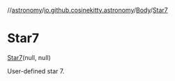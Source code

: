 //[astronomy](../../../../index.md)/[io.github.cosinekitty.astronomy](../../index.md)/[Body](../index.md)/[Star7](index.md)

# Star7

[Star7](index.md)(null, null)

User-defined star 7.

